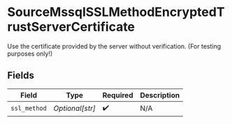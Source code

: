 # SourceMssqlSSLMethodEncryptedTrustServerCertificate

Use the certificate provided by the server without verification. (For testing purposes only!)


## Fields

| Field              | Type               | Required           | Description        |
| ------------------ | ------------------ | ------------------ | ------------------ |
| `ssl_method`       | *Optional[str]*    | :heavy_check_mark: | N/A                |